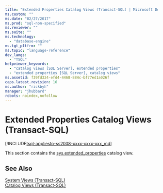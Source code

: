 ```yaml
---
title: "Extended Properties Catalog Views (Transact-SQL) | Microsoft Docs"
ms.custom: ""
ms.date: "02/27/2017"
ms.prod: "sql-non-specified"
ms.reviewer: ""
ms.suite: ""
ms.technology: 
  - "database-engine"
ms.tgt_pltfrm: ""
ms.topic: "language-reference"
dev_langs: 
  - "TSQL"
helpviewer_keywords: 
  - "catalog views [SQL Server], extended properties"
  - "extended properties [SQL Server], catalog views"
ms.assetid: f39fd324-efd4-4468-884c-bf77ed1a026f
caps.latest.revision: 16
ms.author: "rickbyh"
manager: "jhubbard"
robots: noindex,nofollow
---
```

# Extended Properties Catalog Views (Transact-SQL)
[!INCLUDE[tsql-appliesto-ss2008-xxxx-xxxx-xxx_md](../a9retired/includes/tsql-appliesto-ss2008-xxxx-xxxx-xxx-md.md)]

  This section contains the [sys.extended_properties](../relational-databases/reference/system-catalog-views/extended-properties-catalog-views-sys.extended-properties.md) catalog view.  
  
## See Also  
 [System Views &#40;Transact-SQL&#41;](../a9retired/system-views-transact-sql.md)   
 [Catalog Views &#40;Transact-SQL&#41;](../relational-databases/reference/system-catalog-views/catalog-views-transact-sql.md)  
  
  